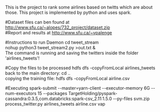 This is the project to rank some airlines based on twitts which are about those. This project is implemented by python and uses spark.

#Dataset files can ben found at 
http://www.sfu.ca/~alopes/732_project/dataset.zip <br/>
#Report and results at
http://www.sfu.ca/~vpalenge

#Instructions to run Daemon
cd tweet_stream <br/>
nohup python3 tweet_stream2.py >out.txt & <br/>
The command is running and saving the twitters inside the folder 'airlines_tweets'!

#Copy the files to be processed
hdfs dfs -copyFromLocal  airlines_tweets <br/>
back to the main directory: cd .. <br/>
copying the training file: hdfs dfs -copyFromLocal airline.csv

#Executing
spark-submit --master=yarn-client --executor-memory 6G --num-executors 15 --packages TargetHolding/pyspark-cassandra:0.3.5,com.databricks:spark-csv_2.11:1.5.0 --py-files svm.zip process_twitter.py airlines_tweets airline.csv vap 







